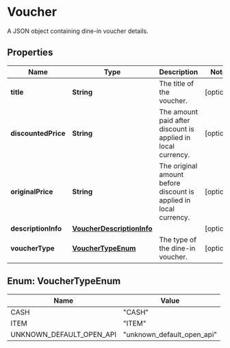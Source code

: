 

# Voucher

A JSON object containing dine-in voucher details.

## Properties

| Name | Type | Description | Notes |
|------------ | ------------- | ------------- | -------------|
|**title** | **String** | The title of the voucher. |  [optional] |
|**discountedPrice** | **String** | The amount paid after discount is applied in local currency. |  [optional] |
|**originalPrice** | **String** | The original amount before discount is applied in local currency. |  [optional] |
|**descriptionInfo** | [**VoucherDescriptionInfo**](VoucherDescriptionInfo.md) |  |  [optional] |
|**voucherType** | [**VoucherTypeEnum**](#VoucherTypeEnum) | The type of the dine-in voucher. |  [optional] |



## Enum: VoucherTypeEnum

| Name | Value |
|---- | -----|
| CASH | &quot;CASH&quot; |
| ITEM | &quot;ITEM&quot; |
| UNKNOWN_DEFAULT_OPEN_API | &quot;unknown_default_open_api&quot; |



